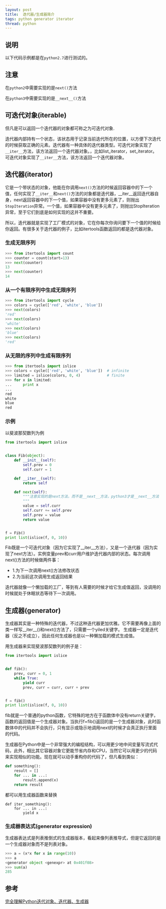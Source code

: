 ```yaml
---
layout: post
title:  迭代器/生成器简介
tags: python generator iterator
thread: python
---
```

## 说明
以下代码示例都是在`python2.7`进行测试的。

## 注意
在`python2`中需要实现的是`next()`方法

在`python3`中需要实现的是`__next__()`方法

## 可迭代对象(iterable)
但凡是可以返回一个迭代器的对象都可称之为可迭代对象.

迭代器内部持有一个状态，该状态用于记录当前迭代所在的位置，以方便下次迭代的时候获取正确的元素。迭代器有一种具体的迭代器类型。可迭代对象实现了`__iter__`方法，该方法返回一个迭代器对象。，比如list_iterator，set_iterator。可迭代对象实现了`__iter__`方法，该方法返回一个迭代器对象。

## 迭代器(iterator)
它是一个带状态的对象，他能在你调用`next()`方法的时候返回容器中的下一个值，任何实现了`__iter__`和`next()`方法的对象都是迭代器，__iter__返回迭代器自身，next返回容器中的下一个值，如果容器中没有更多元素了，则抛出`StopIteration`异常。一个值，如果容器中没有更多元素了，则抛出StopIteration异常，至于它们到底是如何实现的这并不重要。

所以，迭代器就是实现了工厂模式的对象，它在你每次你询问要下一个值的时候给你返回。有很多关于迭代器的例子，比如itertools函数返回的都是迭代器对象。

### 生成无限序列

```python
>>> from itertools import count
>>> counter = count(start=13)
>>> next(counter)
13
>>> next(counter)
14
```

### 从一个有限序列中生成无限序列

```python
>>> from itertools import cycle
>>> colors = cycle(['red', 'white', 'blue'])
>>> next(colors)
'red'
>>> next(colors)
'white'
>>> next(colors)
'blue'
>>> next(colors)
'red'
```


### 从无限的序列中生成有限序列

```python
>>> from itertools import islice
>>> colors = cycle(['red', 'white', 'blue'])  # infinite
>>> limited = islice(colors, 0, 4)            # finite
>>> for x in limited:
...     print x
...
red
white
blue
red
```

### 示例

以斐波那契数列为例

```python
from itertools import islice


class Fib(object):
    def __init__(self):
        self.prev = 0
        self.curr = 1

    def __iter__(self):
        return self

    def next(self):
        """注意实现的是next方法，而不是__next__方法，python3才是__next__方法
        """
        value = self.curr
        self.curr += self.prev
        self.prev = value
        return value


f = Fib()
print list(islice(f, 0, 10))
```

Fib既是一个可迭代对象（因为它实现了__iter__方法），又是一个迭代器（因为实现了next方法）。实例变量prev和curr用户维护迭代器内部的状态。每次调用next()方法的时候做两件事：

* 1.为下一次调用next()方法修改状态
* 2.为当前这次调用生成返回结果

迭代器就像一个懒加载的工厂，等到有人需要的时候才给它生成值返回，没调用的时候就处于休眠状态等待下一次调用。


## 生成器(generator)
生成器其实是一种特殊的迭代器，不过这种迭代器更加优雅。它不需要再像上面的类一样写__iter__()和next()方法了，只需要一个yiled关键字。 生成器一定是迭代器（反之不成立），因此任何生成器也是以一种懒加载的模式生成值。

用生成器来实现斐波那契数列的例子是：

```python
from itertools import islice


def fib():
    prev, curr = 0, 1
    while True:
        yield curr
        prev, curr = curr, curr + prev


f = fib()
print list(islice(f, 0, 10))
```

fib就是一个普通的python函数，它特殊的地方在于函数体中没有return关键字，函数的返回值是一个生成器对象。当执行f=fib()返回的是一个生成器对象，此时函数体中的代码并不会执行，只有显示或隐示地调用next的时候才会真正执行里面的代码。

生成器在Python中是一个非常强大的编程结构，可以用更少地中间变量写流式代码，此外，相比其它容器对象它更能节省内存和CPU，当然它可以用更少的代码来实现相似的功能。现在就可以动手重构你的代码了，但凡看到类似：

```python
def something():
    result = []
    for ... in ...:
        result.append(x)
    return result
```

都可以用生成器函数来替换

```
def iter_something():
    for ... in ...:
        yield x
```

### 生成器表达式(generator expression)
生成器表达式是列表推倒式的生成器版本，看起来像列表推导式，但是它返回的是一个生成器对象而不是列表对象。

```python
>>> a = (x*x for x in range(10))
>>> a
<generator object <genexpr> at 0x401f08>
>>> sum(a)
285
```

## 参考
[完全理解Python迭代对象、迭代器、生成器](https://foofish.net/iterators-vs-generators.html)
